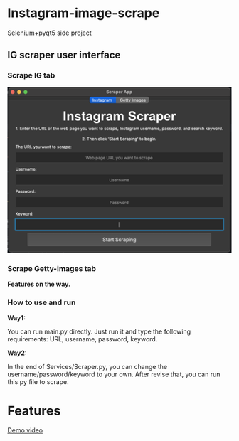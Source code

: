 # Instagram-image-scrape
Selenium+pyqt5 side project

## IG scraper user interface


### Scrape IG tab
![UI-pic](./images/New-version-ui.png)

### Scrape Getty-images tab
<b>Features on the way.</b>

### How to use and run
<b>Way1:</b>
<p>
You can run main.py directly.
Just run it and type the following requirements: URL, username, password, keyword.
</p>


<b>Way2:</b>
<p>
In the end of Services/Scraper.py, you can change the username/password/keyword to your own.
After revise that, you can run this py file to scrape.
</p>


# Features
[Demo video](https://youtu.be/u9mV5-VXe-M)